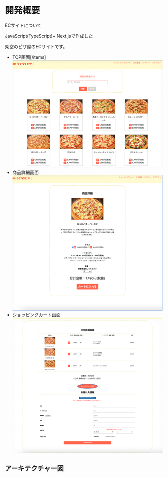 # 開発概要
ECサイトについて

JavaScript(TypeScript)+ Next.jsで作成した

架空のピザ屋のECサイトです。
- TOP画面[/items]
![一覧画面](/public/TOP.png) 
- 商品詳細画面
![商品詳細画面](/public/ITEM.png)
- ショッピングカート画面
![カート](/public/CART.png)
## アーキテクチャー図

